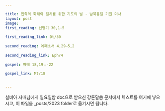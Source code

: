 ```yaml
---

title: 민족의 화해와 일치를 위한 기도의 날 - 남북통일 기원 미사
layout: post 
image: 
first_reading: 신명기 30,1-5
 
first_reading_link: Dt/30
 
second_reading: 에페소서 4,29―5,2 
 
second_reading_link: Eph/4
 
gospel: 마태 18,19ㄴ-22
 
gospel_link: Mt/18
 

---
```



실비아 자매님에게 일요일밤 doc으로 받으신
강론말씀 문서에서
텍스트를 여기에 넣으시고,
이 파일을 _posts/2023 folder로 옮기시면 됩니다.
